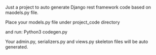 Just a project to auto generate Django rest framework code based on maodels.py file.

Place your models.py file under project_code directory

and run: Python3 codegen.py

Your admin.py, serializers.py and views.py skeleton files will be auto generated.






